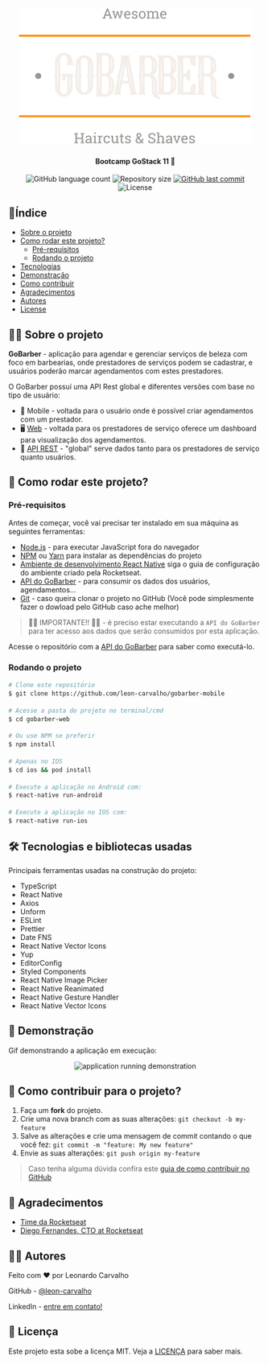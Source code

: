 <h1 align="center">
  <img src="./github_docs/logo.svg">
</h1>

<h4 align="center"> Bootcamp GoStack 11 🚀</h4>

<p align="center">
  <img alt="GitHub language count" src="https://img.shields.io/github/languages/count/leon-carvalho/gobarber-mobile?color=%2304D361">

  <img alt="Repository size" src="https://img.shields.io/github/repo-size/leon-carvalho/gobarber-mobile">

  <a href="https://github.com/leon-carvalho/gobarber-mobile/commits/master">
    <img alt="GitHub last commit" src="https://img.shields.io/github/last-commit/leon-carvalho/gobarber-mobile">
  </a>

  <img alt="License" src="https://img.shields.io/badge/license-MIT-brightgreen">
  </a>
</p>

## 📍Índice

- [Sobre o projeto](#about)
- [Como rodar este projeto?](#run)
  - [Pré-requisitos](#prerequisit)
  - [Rodando o projeto](#running)
- [Tecnologias](#techs)
- [Demonstração](#demo)
- [Como contribuir](#contributing)
- [Agradecimentos](#acknowledgement)
- [Autores](#authors)
- [License](#license)

## 🕵️‍♂️ Sobre o projeto <a name="about"></a>

**GoBarber** - aplicação para agendar e gerenciar serviços de beleza com foco em barbearias, onde prestadores de serviços podem se cadastrar, e usuários poderão marcar agendamentos com estes prestadores.

O GoBarber possuí uma API Rest global e diferentes versões com base no tipo de usuário:

- 📱 Mobile - voltada para o usuário onde é possível criar agendamentos com um prestador.
- 🖥 [Web][gobarber-web] - voltada para os prestadores de serviço oferece um dashboard para visualização dos agendamentos.
- 🚏 [API REST][gobarber-api] - "global" serve dados tanto para os prestadores de serviço quanto usuários.

## 🚀 Como rodar este projeto? <a name="run"></a>

### Pré-requisitos <a name="prerequisit"></a>

Antes de começar, você vai precisar ter instalado em sua máquina as seguintes ferramentas:

- [Node.js][nodejs] - para executar JavaScript fora do navegador
- [NPM] ou [Yarn] para instalar as dependências do projeto
- [Ambiente de desenvolvimento React Native][ambiente-react-native] siga o guia de configuração do ambiente criado pela Rocketseat.
- [API do GoBarber][gobarber-api] - para consumir os dados dos usuários, agendamentos...
- [Git](https://git-scm.com) - caso queira clonar o projeto no GitHub (Você pode simplesmente fazer o dowload pelo GitHub caso ache melhor)


> 🚨🚨 IMPORTANTE!! 🚨🚨 - é preciso estar executando a `API do GoBarber` para ter acesso aos dados que serão consumidos por esta aplicação.

Acesse o repositório com a [API do GoBarber][gobarber-api] para saber como executá-lo.

### Rodando o projeto <a name="running"></a>

```bash
# Clone este repositório
$ git clone https://github.com/leon-carvalho/gobarber-mobile

# Acesse a pasta do projeto no terminal/cmd
$ cd gobarber-web

# Ou use NPM se preferir
$ npm install

# Apenas no IOS
$ cd ios && pod install

# Execute a aplicação no Android com:
$ react-native run-android

# Execute a aplicação no IOS com:
$ react-native run-ios
```
## 🛠 Tecnologias e bibliotecas usadas <a name="techs"></a>

Principais ferramentas usadas na construção do projeto:

- TypeScript
- React Native
- Axios
- Unform
- ESLint
- Prettier
- Date FNS
- React Native Vector Icons
- Yup
- EditorConfig
- Styled Components
- React Native Image Picker
- React Native Reanimated
- React Native Gesture Handler
- React Native Vector Icons

## 👀 Demonstração <a name="demo"></a>

Gif demonstrando a aplicação em execução:

<div align="center">
  <img src="./github_docs/demo.gif" alt="application running demonstration" style="width: 250px;"/>
</div>

## 🤔 Como contribuir para o projeto? <a name="contributing"></a>
1. Faça um **fork** do projeto.
2. Crie uma nova branch com as suas alterações: `git checkout -b my-feature`
3. Salve as alterações e crie uma mensagem de commit contando o que você fez: `git commit -m "feature: My new feature"`
4. Envie as suas alterações: `git push origin my-feature`

> Caso tenha alguma dúvida confira este [guia de como contribuir no GitHub](https://github.com/firstcontributions/first-contributions)

## 👏 Agradecimentos <a name="acknowledgement"></a>
- [Time da Rocketseat][rs]
- [Diego Fernandes, CTO at Rocketseat][diego3g]

## ✍🏽 Autores <a name="authors"></a>

Feito com ❤️ por Leonardo Carvalho

GitHub - [@leon-carvalho][github]

LinkedIn - [entre em contato!][linkedin]

## 📝 Licença <a name="license"></a>
Este projeto esta sobe a licença MIT. Veja a [LICENÇA](./LICENSE) para saber mais.

[react]: https://pt-br.reactjs.org/
[nodejs]: https://nodejs.org/
[npm]: https://www.npmjs.com/
[jest]: https://www.jestjs.io
[yarn]: https://yarnpkg.com/
[rs]: https://rocketseat.com.br
[diego3g]: https://github.com/diego3g
[gobarber-api]: https://github.com/leon-carvalho/gobarber-api
[gobarber-web]: https://github.com/leon-carvalho/gobarber-web
[github]: https://github.com/leon-carvalho/
[linkedin]: https://www.linkedin.com/in/leonardo-dev/
[ambiente-react-native]: https://react-native.rocketseat.dev/
